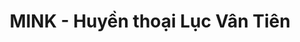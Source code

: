 ---
layout: post
title:  "MINK - Huyền thoại Lục Vân Tiên"
categories: [dequeue, data-structure]
code: MINK
src: MINK.cpp
---